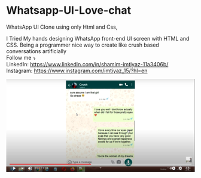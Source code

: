 # Whatsapp-UI-Love-chat
 WhatsApp UI Clone using only Html and Css, 
 
I Tried My hands designing WhatsApp front-end UI screen with HTML and CSS.
Being a programmer nice way to create like crush based conversations artificially
<br>
Follow me ⤵️
<br>
LinkedIn: https://www.linkedin.com/in/shamim-imtiyaz-11a3406b/
<br>
Instagram: https://www.instagram.com/imtiyaz_15/?hl=en

[![youtube](whatsapp.png)](https://www.youtube.com/watch?v=U8_tGPuXAnc&t=6s)
